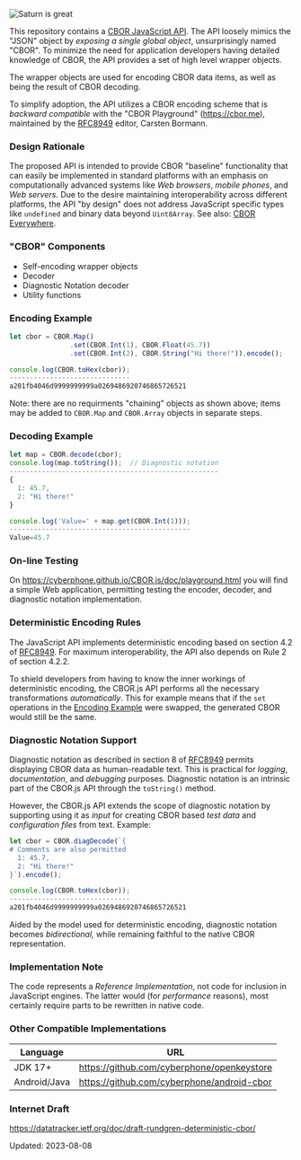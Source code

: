<a id="cborjs">![Saturn is great](https://cyberphone.github.io/CBOR.js/doc/cbor.js.svg)

This repository contains a
[CBOR JavaScript API](https://cyberphone.github.io/CBOR.js/doc/).  The API loosely mimics the "JSON" object by _exposing a single global object_,
unsurprisingly named "CBOR".  To minimize the need for application developers having detailed knowledge of CBOR,
  the API provides a set of high level wrapper objects.

  The wrapper objects are used for encoding CBOR data items,
  as well as being the result of CBOR decoding.

To simplify adoption, the API utilizes a CBOR encoding scheme that is _backward compatible_
with the "CBOR&nbsp;Playground" (https://cbor.me), maintained by the
[RFC8949](https://www.rfc-editor.org/rfc/rfc8949.html) editor, Carsten&nbsp;Bormann.

### Design Rationale

The proposed API is intended to provide CBOR "baseline" functionality that can easily be implemented
in standard platforms with an emphasis on computationally advanced systems like 
_Web browsers_, _mobile phones_, and _Web servers_.
Due to the desire maintaining interoperability across different platforms,
the API "by design" does not address JavaScript specific
types like `undefined` and binary data beyond `Uint8Array`.
See also: [CBOR Everywhere](https://github.com/cyberphone/cbor-everywhere/).

### "CBOR" Components
- Self-encoding wrapper objects
- Decoder
- Diagnostic Notation decoder
- Utility functions

### Encoding Example

```javascript
let cbor = CBOR.Map()
               .set(CBOR.Int(1), CBOR.Float(45.7))
               .set(CBOR.Int(2), CBOR.String("Hi there!")).encode();

console.log(CBOR.toHex(cbor));
------------------------------
a201fb4046d9999999999a0269486920746865726521
```
Note: there are no requirments "chaining" objects as shown above; items
may be added to `CBOR.Map` and `CBOR.Array` objects in separate steps.

### Decoding Example

```javascript
let map = CBOR.decode(cbor);
console.log(map.toString());  // Diagnostic notation
----------------------------------------------------
{
  1: 45.7,
  2: "Hi there!"
}

console.log('Value=' + map.get(CBOR.Int(1)));
---------------------------------------------
Value=45.7
```

### On-line Testing

On https://cyberphone.github.io/CBOR.js/doc/playground.html you will find a simple Web application,
permitting testing the encoder, decoder, and diagnostic notation implementation.

### Deterministic Encoding Rules

The JavaScript API implements deterministic encoding based on section 4.2 of [RFC8949](https://www.rfc-editor.org/rfc/rfc8949.html).
For maximum interoperability, the API also depends on Rule&nbsp;2 of section 4.2.2.

To shield developers from having to know the inner workings of deterministic encoding, the CBOR.js API performs
all the necessary transformations _automatically_.  This for example means that if the `set` operations
in the [Encoding&nbsp;Example](#encoding-example) were swapped, the generated CBOR would still be the same.

### Diagnostic Notation Support

Diagnostic notation as described in section 8 of [RFC8949](https://www.rfc-editor.org/rfc/rfc8949.html)
permits displaying CBOR data as human-readable text.  This is practical for _logging_,
_documentation_, and _debugging_ purposes.  Diagnostic notation is an intrinsic part of the CBOR.js API through the `toString()` method.

However, the  CBOR.js API extends the scope of diagnostic notation by supporting using it as
_input_ for creating CBOR based _test data_ and
_configuration files_ from text.  Example:
```javascript
let cbor = CBOR.diagDecode(`{
# Comments are also permitted
  1: 45.7,
  2: "Hi there!"
}`).encode();

console.log(CBOR.toHex(cbor));
------------------------------
a201fb4046d9999999999a0269486920746865726521
```
Aided by the model used for deterministic encoding, diagnostic notation becomes _bidirectional,_
while remaining faithful to the native CBOR representation.

### Implementation Note

The code represents a _Reference Implementation_, not code for inclusion in JavaScript engines.  The latter would (for _performance_ reasons), most certainly require parts to be rewritten in native code.

### Other Compatible Implementations

|Language|URL|
|-|-|
|JDK&nbsp;17+|https://github.com/cyberphone/openkeystore|
|Android/Java|https://github.com/cyberphone/android-cbor|

### Internet Draft
https://datatracker.ietf.org/doc/draft-rundgren-deterministic-cbor/

Updated: 2023-08-08
